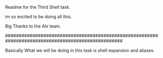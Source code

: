 Readme for the Third Shell task.

im so excited to be doing all this.

Big Thanks to the Alx team. 




###################################################################################################


Basically What we will be doing in this task is shell expansion and aliases.
